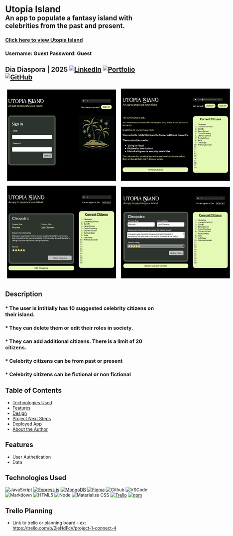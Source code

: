 # Utopia Island

<h2 style="text-decoration: none; border-bottom: none; margin-top: -20px">An app to populate a fantasy island with celebrities from the past and present. </h2>

### [Click here to view Utopia Island](https://diadiaspora.github.io/Food-Lady-Game/)
### Username: Guest Password: Guest


## Dia Diaspora | 2025 [![LinkedIn](https://img.shields.io/badge/LinkedIn-www.linkedin.com/in/diadiaspora-blue?style=flat&logo=linkedin)](https://www.linkedin.com/in/diadiaspora) [![Portfolio](https://img.shields.io/badge/Portfolio-www.diadiaspora.design-blue?style=flat&logo=linkedin)](https://www.diadiaspora.design)[![GitHub](https://img.shields.io/badge/GitHub-www.github.com/diadiaspora-blue?style=flat&logo=github)](https://github.com/your-username)


 [](https://img.shields.io/badge/any_text-you_like-blue)

<div style="display:block; width: 1400px;">
<img src="./public/images/signin.png" alt="Description of Screenshot" style="width: 350px; border-style: solid; border-color: white; border-width: 6px; border-radius: 5px;"/>
<img src="./public/images/home.png" alt="Description of Screenshot" style="width: 350px; border-style: solid; border-color: white; border-width: 6px; border-radius: 5px;"/>
<img src="./public/images/citizens.png" alt="Description of Screenshot" style="width: 350px; border-style: solid; border-color: white; border-width: 6px; border-radius: 5px;"/>
</div>

<div style="display:block; width: 1400px;">
<img src="./public/images/show.png" alt="Description of Screenshot" style="width: 350px; border-style: solid; border-color: white; border-width: 6px; border-radius: 5px;"/>
<img src="./public/images/edit.png" alt="Description of Screenshot" style="width: 350px; border-style: solid; border-color: white; border-width: 6px; border-radius: 5px;"/>
<img src="./public/images/add.png" alt="Description of Screenshot" style="width: 350px; border-style: solid; border-color: white; border-width: 6px; border-radius: 5px;"/>
</div>

## Description

### * The user is intitially has 10 suggested celebrity citizens on their island. 
### * They can delete them or edit their roles in society.
### * They can add additional citizens. There is  a limit of 20 citizens. 
### * Celebrity citizens can be from past or present
### * Celebrity citizens can be fictional or non fictional

## Table of Contents
* [Technologies Used](#technologiesused)
* [Features](#features)
* [Design](#design)
* [Project Next Steps](#nextsteps)
* [Deployed App](#deployment)
* [About the Author](#author)

## Features
* User Authetication
* Data 

## <a name="technologiesused"></a>Technologies Used

 ![JavaScript](https://img.shields.io/badge/-JavaScript-05122A?style=flat&logo=javascript)
 [![Express.js](https://img.shields.io/badge/Express.js-%23404d59.svg?logo=express&logoColor=%2361DAFB)](#)
 	[![MongoDB](https://img.shields.io/badge/MongoDB-%234ea94b.svg?logo=mongodb&logoColor=white)](#)
  [![Figma](https://img.shields.io/badge/Figma-F24E1E?logo=figma&logoColor=white)](#)
 ![Github](https://img.shields.io/badge/-GitHub-05122A?style=flat&logo=github)
 ![VSCode](https://img.shields.io/badge/-VS_Code-05122A?style=flat&logo=visualstudio)
 ![Markdown](https://img.shields.io/badge/-Markdown-05122A?style=flat&logo=markdown)
 ![HTML5](https://img.shields.io/badge/-HTML5-05122A?style=flat&logo=html5)
 ![Node](https://img.shields.io/badge/-Node.js-05122A?style=flat&logo=node.js)
 ![Materialize CSS](https://img.shields.io/badge/-Materialize_CSS-05122A?style=flat&logo=materialdesign)
[![Trello](https://img.shields.io/badge/Trello-0052CC?logo=trello&logoColor=fff)](#)
[![npm](https://img.shields.io/badge/npm-CB3837?logo=npm&logoColor=fff)](#)

## Trello Planning
* Link to trello or planning board - ex: https://trello.com/b/2jeHdFcV/project-1-connect-4






